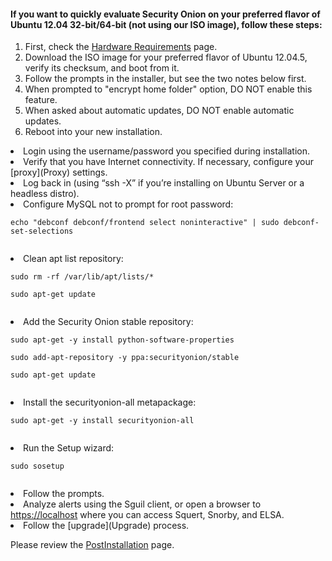 #### If you want to quickly evaluate Security Onion on your preferred flavor of Ubuntu 12.04 32-bit/64-bit (not using our ISO image), follow these steps: ####
  1. First, check the [Hardware Requirements](Hardware) page.
  1. Download the ISO image for your preferred flavor of Ubuntu 12.04.5, verify its checksum,  and boot from it.<br>
  1. Follow the prompts in the installer, but see the two notes below first.<br>
  1. When prompted to "encrypt home folder" option, DO NOT enable this feature.<br>
  1. When asked about automatic updates, DO NOT enable automatic updates.<br>
  1. Reboot into your new installation.<br>
</li><li>Login using the username/password you specified during installation.<br>
</li><li>Verify that you have Internet connectivity.  If necessary, configure your [proxy](Proxy) settings</a>.<br>
</li><li>Log back in (using “ssh -X” if you’re installing on Ubuntu Server or a headless distro).<br>
</li><li>Configure MySQL not to prompt for root password:<br>
<pre><code>echo "debconf debconf/frontend select noninteractive" | sudo debconf-set-selections<br>
</code></pre>
</li><li>Clean apt list repository:
<pre><code>sudo rm -rf /var/lib/apt/lists/*<br>
sudo apt-get update<br>
</code></pre>
</li><li>Add the Security Onion stable repository:<br>
<pre><code>sudo apt-get -y install python-software-properties<br>
sudo add-apt-repository -y ppa:securityonion/stable<br>
sudo apt-get update<br>
</code></pre>
</li><li>Install the securityonion-all metapackage:<br>
<pre><code>sudo apt-get -y install securityonion-all<br>
</code></pre>
</li><li>Run the Setup wizard:<br>
<pre><code>sudo sosetup<br>
</code></pre>
</li><li>Follow the prompts.<br>
</li><li>Analyze alerts using the Sguil client, or open a browser to <a href='https://localhost'>https://localhost</a> where you can access Squert, Snorby, and ELSA.<br>
</li><li>Follow the [upgrade](Upgrade) process.</li></ol>

Please review the [PostInstallation](PostInstallation) page.
